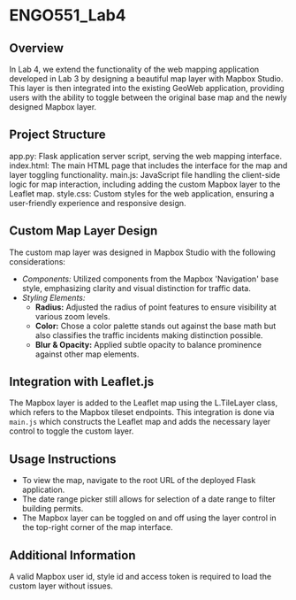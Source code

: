# ENGO551_Lab4

## Overview

In Lab 4, we extend the functionality of the web mapping application developed in Lab 3 by designing a beautiful map layer with Mapbox Studio. This layer is then integrated into the existing GeoWeb application, providing users with the ability to toggle between the original base map and the newly designed Mapbox layer.


## Project Structure

app.py: Flask application server script, serving the web mapping interface.
index.html: The main HTML page that includes the interface for the map and layer toggling functionality.
main.js: JavaScript file handling the client-side logic for map interaction, including adding the custom Mapbox layer to the Leaflet map.
style.css: Custom styles for the web application, ensuring a user-friendly experience and responsive design.

## Custom Map Layer Design

The custom map layer was designed in Mapbox Studio with the following considerations:

- *Components:* Utilized components from the Mapbox 'Navigation' base style, emphasizing clarity and visual distinction for traffic data.
- *Styling Elements:*
  - **Radius:** Adjusted the radius of point features to ensure visibility at various zoom levels.
  - **Color:** Chose a color palette stands out against the base math but also classifies the traffic incidents making distinction possible.
  - **Blur & Opacity:** Applied subtle opacity to balance prominence against other map elements.

## Integration with Leaflet.js

The Mapbox layer is added to the Leaflet map using the L.TileLayer class, which refers to the Mapbox tileset endpoints. This integration is done via `main.js` which constructs the Leaflet map and adds the necessary layer control to toggle the custom layer.

## Usage Instructions

- To view the map, navigate to the root URL of the deployed Flask application.
- The date range picker still allows for selection of a date range to filter building permits.
- The Mapbox layer can be toggled on and off using the layer control in the top-right corner of the map interface.

## Additional Information

A valid Mapbox user id, style id and access token is required to load the custom layer without issues.

